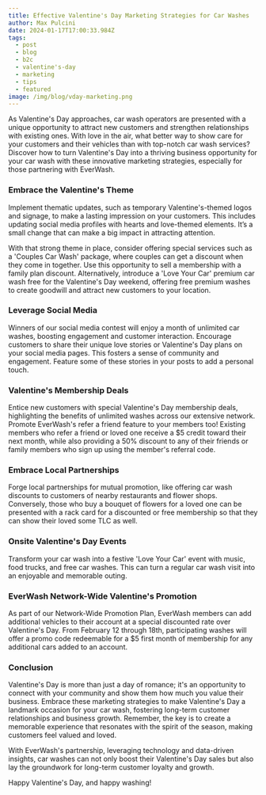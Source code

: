 ```yaml
---
title: Effective Valentine's Day Marketing Strategies for Car Washes
author: Max Pulcini
date: 2024-01-17T17:00:33.984Z
tags:
  - post
  - blog
  - b2c
  - valentine's-day
  - marketing
  - tips
  - featured
image: /img/blog/vday-marketing.png
---
```

As Valentine's Day approaches, car wash operators are presented with a unique opportunity to attract new customers and strengthen relationships with existing ones. With love in the air, what better way to show care for your customers and their vehicles than with top-notch car wash services? Discover how to turn Valentine's Day into a thriving business opportunity for your car wash with these innovative marketing strategies, especially for those partnering with EverWash.

### Embrace the Valentine's Theme

Implement thematic updates, such as temporary Valentine's-themed logos and signage, to make a lasting impression on your customers. This includes updating social media profiles with hearts and love-themed elements. It’s a small change that can make a big impact in attracting attention.

With that strong theme in place, consider offering special services such as a 'Couples Car Wash' package, where couples can get a discount when they come in together. Use this opportunity to sell a membership with a family plan discount. Alternatively, introduce a 'Love Your Car' premium car wash free for the Valentine's Day weekend, offering free premium washes to create goodwill and attract new customers to your location.

### Leverage Social Media

Winners of our social media contest will enjoy a month of unlimited car washes, boosting engagement and customer interaction. Encourage customers to share their unique love stories or Valentine's Day plans on your social media pages. This fosters a sense of community and engagement. Feature some of these stories in your posts to add a personal touch.

### Valentine's Membership Deals

Entice new customers with special Valentine's Day membership deals, highlighting the benefits of unlimited washes across our extensive network. Promote EverWash's refer a friend feature to your members too! Existing members who refer a friend or loved one receive a $5 credit toward their next month, while also providing a 50% discount to any of their friends or family members who sign up using the member's referral code.

### Embrace Local Partnerships

Forge local partnerships for mutual promotion, like offering car wash discounts to customers of nearby restaurants and flower shops. Conversely, those who buy a bouquet of flowers for a loved one can be presented with a rack card for a discounted or free membership so that they can show their loved some TLC as well.

### Onsite Valentine's Day Events

Transform your car wash into a festive 'Love Your Car' event with music, food trucks, and free car washes. This can turn a regular car wash visit into an enjoyable and memorable outing.

### EverWash Network-Wide Valentine's Promotion

As part of our Network-Wide Promotion Plan, EverWash members can add additional vehicles to their account at a special discounted rate over Valentine's Day. From February 12 through 18th, participating washes will offer a promo code redeemable for a $5 first month of membership for any additional cars added to an account.

### Conclusion

Valentine's Day is more than just a day of romance; it's an opportunity to connect with your community and show them how much you value their business. Embrace these marketing strategies to make Valentine's Day a landmark occasion for your car wash, fostering long-term customer relationships and business growth. Remember, the key is to create a memorable experience that resonates with the spirit of the season, making customers feel valued and loved.

With EverWash's partnership, leveraging technology and data-driven insights, car washes can not only boost their Valentine's Day sales but also lay the groundwork for long-term customer loyalty and growth.

Happy Valentine's Day, and happy washing!